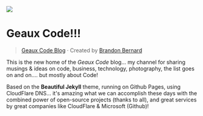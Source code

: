 [![](https://i.imgur.com/zNBkzj1.png)](https://beautifuljekyll.com/plans/)

# Geaux Code!!!

> [Geaux Code Blog](http://www.cajuncoding.com) &middot; Created by [Brandon Bernard](http://www.cajuncoding.com)

This is the new home of the _Geaux Code_ blog... my channel for sharing musings & ideas on code, business, technology, photography, the list goes on and on.... but mostly about Code!

Based on the **Beautiful Jekyll** theme, running on Github Pages, using CloudFlare DNS... it's amazing what we can accomplish these days with the combined power of open-source projects (thanks to all), and great services by great companies like CloudFlare & Microsoft (Github)!
